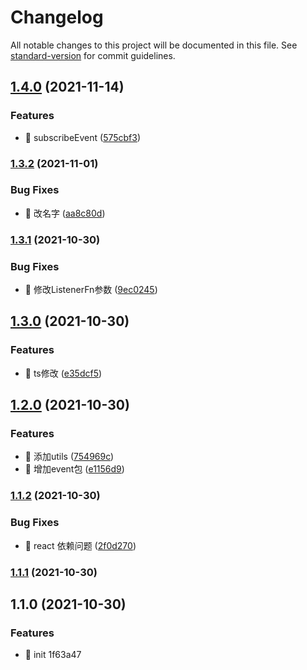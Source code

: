 # Changelog

All notable changes to this project will be documented in this file. See [standard-version](https://github.com/conventional-changelog/standard-version) for commit guidelines.

## [1.4.0](https://github.com/jackeryjam/jiao-tong/compare/v1.3.2...v1.4.0) (2021-11-14)


### Features

* 🎸 subscribeEvent ([575cbf3](https://github.com/jackeryjam/jiao-tong/commit/575cbf34bca2d41472cb85c3108b3d44cebd54bc))

### [1.3.2](https://github.com/jackeryjam/jiao-tong/compare/v1.3.1...v1.3.2) (2021-11-01)


### Bug Fixes

* 🐛 改名字 ([aa8c80d](https://github.com/jackeryjam/jiao-tong/commit/aa8c80d8f0bde368c935973daf71c92f1ed01289))

### [1.3.1](https://github.com/jackeryjam/jiao-tong/compare/v1.3.0...v1.3.1) (2021-10-30)


### Bug Fixes

* 🐛 修改ListenerFn参数 ([9ec0245](https://github.com/jackeryjam/jiao-tong/commit/9ec02450190bcb868ee6f2a2f8deed7500b35116))

## [1.3.0](https://github.com/jackeryjam/jiao-tong/compare/v1.2.0...v1.3.0) (2021-10-30)


### Features

* 🎸 ts修改 ([e35dcf5](https://github.com/jackeryjam/jiao-tong/commit/e35dcf5cc183e758062202f157f532f21b4f3f4d))

## [1.2.0](https://github.com/jackeryjam/jiao-tong/compare/v1.1.2...v1.2.0) (2021-10-30)


### Features

* 🎸 添加utils ([754969c](https://github.com/jackeryjam/jiao-tong/commit/754969c6904c175ceb76c9c20d7af962c98b399f))
* 🎸 增加event包 ([e1156d9](https://github.com/jackeryjam/jiao-tong/commit/e1156d9e139a93968725df9a5ed24994b3cd7e72))

### [1.1.2](https://github.com/jackeryjam/jiao-tong/compare/v1.1.1...v1.1.2) (2021-10-30)


### Bug Fixes

* 🐛 react 依赖问题 ([2f0d270](https://github.com/jackeryjam/jiao-tong/commit/2f0d270e2b6bc790cbb4168121d7841ef4873eb7))

### [1.1.1](https://github.com/jackeryjam/jiao-tong/compare/v1.1.0...v1.1.1) (2021-10-30)

## 1.1.0 (2021-10-30)


### Features

* 🎸 init 1f63a47
